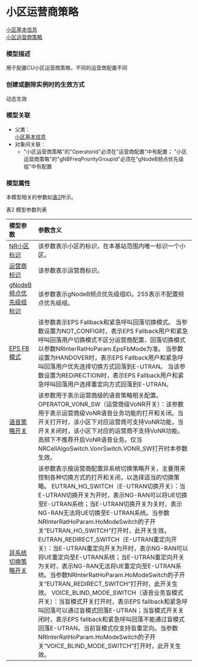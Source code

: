 # 小区运营商策略[小区基本信息](../小区基本信息/README.md) <br>[小区运营商策略](#) <br>### 模型描述用于配置CU小区运营商策略，不同的运营商配置不同### 创建或删除实例时的生效方式动态生效### 模型关联- 父类： <br>[小区基本信息](../小区基本信息/README.md) <br>- 对象间关联：    - "小区运营商策略"的"OperatorId"必须在"运营商配置"中有配置；
"小区运营商策略"的"gNBFreqPriorityGroupId"必须在"gNodeB频点优先级组"中有配置### 模型属性本模型相关的参数如<a href="#t2">表2</a>所示。表2 模型参数列表<table id = "t2"><thread><tr><th align = "left">模型参数</th><th align = "left">参数含义</th></tr></thread><tbody><tr><td id = "NR小区标识-1"><a href = "NR小区标识-1.html">NR小区标识</a></td><td>该参数表示小区的标识，在本基站范围内唯一标识一个小区。</td></tr><tr><td id = "运营商标识-2"><a href = "运营商标识-2.html">运营商标识</a></td><td>该参数表示运营商标识。</td></tr><tr><td id = "gNodeB频点优先级组标识-3"><a href = "gNodeB频点优先级组标识-3.html">gNodeB频点优先级组标识</a></td><td>该参数表示gNodeB频点优先级组ID。255表示不配置频点优先级组。</td></tr><tr><td id = "EPS FB模式-4"><a href = "EPS FB模式-4.html">EPS FB模式</a></td><td>该参数表示EPS Fallback和紧急呼叫回落切换模式。
当参数设置为NOT_CONFIG时，表示EPS Fallback用户和紧急呼叫回落用户切换模式不区分运营商配置，回落切换模式以参数NRInterRatHoParam.EpsFbMode为准。
当参数设置为HANDOVER时，表示EPS Fallback用户和紧急呼叫回落用户优先选择切换方式回落到E-UTRAN。
当该参数设置为REDIRECTION时，表示EPS Fallback用户和紧急呼叫回落用户选择重定向方式回落到E-UTRAN。</td></tr><tr><td id = "语音策略开关-5"><a href = "语音策略开关-5.html">语音策略开关</a></td><td>该参数用于表示运营商级的语音策略相关配置。
OPERATOR_VONR_SW（运营商级VoNR开关）：该参数用于表示运营商级VoNR语音业务功能的打开和关闭。当开关打开时，该小区下对应运营商可支持VoNR功能，当开关关闭时，该小区下对应的运营商不支持VoNR功能。高频下不推荐开启VoNR语音业务。仅当NRCellAlgoSwitch.VonrSwitch.VONR_SW打开时本参数生效。</td></tr><tr><td id = "异系统切换策略开关-6"><a href = "异系统切换策略开关-6.html">异系统切换策略开关</a></td><td>该参数表示按运营商配置异系统切换策略开关，主要用来控制各种切换方式的打开和关闭，以选择适当的切换策略。
EUTRAN_HO_SWITCH（E-UTRAN切换开关）：当E-UTRAN切换开关为开时，表示NG-RAN可以将UE切换至E-UTRAN系统；当E-UTRAN切换开关为关时，表示NG-RAN无法将UE切换至E-UTRAN系统。当参数NRInterRatHoParam.HoModeSwitch的子开关“EUTRAN_HO_SWITCH”打开时，此开关生效。
EUTRAN_REDIRECT_SWITCH（E-UTRAN重定向开关）：当E-UTRAN重定向开关为开时，表示NG-RAN可以将UE重定向至E-UTRAN系统；当E-UTRAN重定向开关为关时，表示NG-RAN无法将UE重定向至E-UTRAN系统。当参数NRInterRatHoParam.HoModeSwitch的子开关“EUTRAN_REDIRECT_SWITCH”打开时，此开关生效。
VOICE_BLIND_MODE_SWITCH（语音业务盲模式开关）：当盲模式开关打开时，表示EPS fallback和紧急呼叫回落可以通过盲模式回落E-UTRAN；当盲模式开关关闭时，表示EPS fallback和紧急呼叫回落不能通过盲模式回落E-UTRAN。当前盲模式仅支持盲重定向。当参数NRInterRatHoParam.HoModeSwitch的子开关“VOICE_BLIND_MODE_SWITCH”打开时，此开关生效。</td></tr></tbody></table>